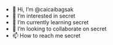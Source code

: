 - 👋 Hi, I’m @caicaibagsak
- 👀 I’m interested in secret
- 🌱 I’m currently learning secret
- 💞️ I’m looking to collaborate on secret
- 📫 How to reach me secret

<!---
caicaibagsak/caicaibagsak is a ✨ special ✨ repository because its `README.md` (this file) appears on your GitHub profile.
You can click the Preview link to take a look at your changes.
--->
